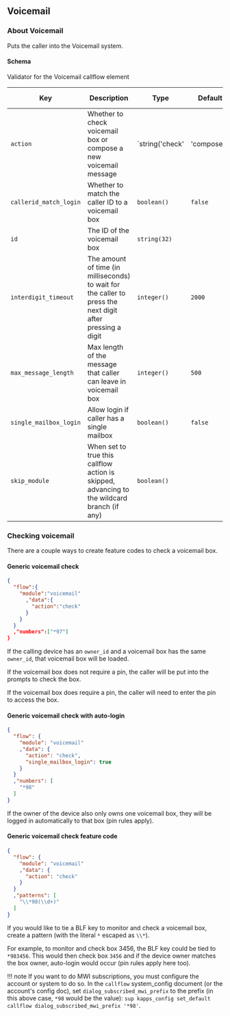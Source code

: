 ## Voicemail

### About Voicemail

Puts the caller into the Voicemail system.

#### Schema

Validator for the Voicemail callflow element



Key | Description | Type | Default | Required | Support Level
--- | ----------- | ---- | ------- | -------- | -------------
`action` | Whether to check voicemail box or compose a new voicemail message | `string('check' | 'compose')` | `compose` | `false` |  
`callerid_match_login` | Whether to match the caller ID to a voicemail box | `boolean()` | `false` | `false` |  
`id` | The ID of the voicemail box | `string(32)` |   | `false` |  
`interdigit_timeout` | The amount of time (in milliseconds) to wait for the caller to press the next digit after pressing a digit | `integer()` | `2000` | `false` |  
`max_message_length` | Max length of the message that caller can leave in voicemail box | `integer()` | `500` | `false` |  
`single_mailbox_login` | Allow login if caller has a single mailbox | `boolean()` | `false` | `false` |  
`skip_module` | When set to true this callflow action is skipped, advancing to the wildcard branch (if any) | `boolean()` |   | `false` |  






### Checking voicemail

There are a couple ways to create feature codes to check a voicemail box.

#### Generic voicemail check

```json
{
  "flow":{
    "module":"voicemail"
      ,"data":{
        "action":"check"
      }
    }
  }
  ,"numbers":["*97"]
}
```

If the calling device has an `owner_id` and a voicemail box has the same `owner_id`, that voicemail box will be loaded.

If the voicemail box does not require a pin, the caller will be put into the prompts to check the box.

If the voicemail box does require a pin, the caller will need to enter the pin to access the box.

#### Generic voicemail check with auto-login

```json
{
  "flow": {
    "module": "voicemail"
    ,"data": {
      "action": "check",
      "single_mailbox_login": true
    }
  }
  ,"numbers": [
    "*98"
  ]
}
```

If the owner of the device also only owns one voicemail box, they will be logged in automatically to that box (pin rules apply).

#### Generic voicemail check feature code

```json
{
  "flow": {
    "module": "voicemail"
    ,"data": {
      "action": "check"
    }
  }
  ,"patterns": [
    "\\*98(\\d+)"
  ]
}
```

If you would like to tie a BLF key to monitor and check a voicemail box, create a pattern (with the literal `*` escaped as `\\*`).

For example, to monitor and check box 3456, the BLF key could be tied to `*983456`. This would then check box `3456` and if the device owner matches the box owner, auto-login would occur (pin rules apply here too).

!!! note
If you want to do MWI subscriptions, you must configure the account or system to do so. In the `callflow` system_config document (or the account's config doc), set `dialog_subscribed_mwi_prefix` to the prefix (in this above case, `*98` would be the value): `sup kapps_config set_default callflow dialog_subscribed_mwi_prefix '*98'`.
